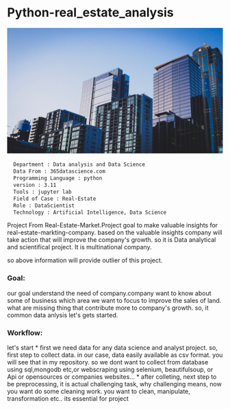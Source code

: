 # Python-real_estate_analysis

![Project](./jason-dent-w3eFhqXjkZE-unsplash.jpg)

      Department : Data analysis and Data Science
      Data From : 365datascience.com
      Programming Language : python
      version : 3.11
      Tools : jupyter lab
      Field of Case : Real-Estate
      Role : DataScientist
      Technology : Artificial Intelligence, Data Science

Project From Real-Estate-Market.Project goal to make valuable insights for real-estate-markting-company. based on the valuable insights company will take action that will improve the company's growth. so it is Data analytical and scientifical project. It is multinational company. 

so above information will provide outlier of this project.

### Goal:
   our goal understand the need of company.company want to know about some of business which area we want to focus to improve the sales of land. what are missing thing that contribute more to company's growth. so, it common data anlysis let's gets started.

### Workflow:
   let's start
      * first we need data for any data science and analyst project. so, first step to collect data. in our case, data easily available as csv format. you will see that in my repository. so we dont want to collect from database using sql,mongodb etc,or webscraping using selenium, beautifulsoup, or Api or opensources or companies websites...
      * after colleting, next step to be preprocessing, it is actual challenging task, why challenging means, now you want do some cleaning work. you want to clean, manipulate,
      transformation etc.. its essential for project


